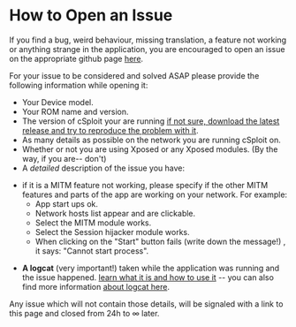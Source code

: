 # How to Open an Issue

If you find a bug, weird behaviour, missing translation, a feature not working or anything strange in the application, you are encouraged to open an issue on the appropriate github page [here](https://github.com/cSploit/android/issues/new).

For your issue to be considered and solved ASAP please provide the following information while opening it:

-    Your Device model.
-    Your ROM name and version.
-    The version of cSploit your are running [if not sure, download the latest release and try to reproduce the problem with it](https://github.com/cSploit/android/releases).
-    As many details as possible on the network you are running cSploit on.
-    Whether or not you are using Xposed or any Xposed modules.  (By the way, if you are-- don't)
-    A *detailed* description of the issue you have:
 * if it is a MITM feature not working, please specify if the other MITM features and parts of the app are working on your network. For example:
   * App start ups ok.
    * Network hosts list appear and are clickable.
    * Select the MITM module works.
    * Select the Session hijacker module works.
    * When clicking on the "Start" button fails (write down the message!) , it says: "Cannot start process".   

-    **A logcat** (very important!) taken while the application was running and the issue happened. [learn what it is and how to use it](http://forum.xda-developers.com/showthread.php?t=1726238) -- you can also find more information [about logcat here](https://wiki.cyanogenmod.org/w/logcat).

Any issue which will not contain those details, will be signaled with a link to this page and closed from 24h to ∞ later.
